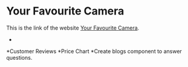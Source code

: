 # Your Favourite Camera

This is the link of the website [Your Favourite Camera](https://stupendous-phoenix-9340fb.netlify.app).

*
*Customer Reviews
*Price Chart
*Create blogs component to answer questions.
